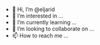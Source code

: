 - 👋 Hi, I’m @eljarid
- 👀 I’m interested in ...
- 🌱 I’m currently learning ...
- 💞️ I’m looking to collaborate on ...
- 📫 How to reach me ...

<!---
eljarid/eljarid is a ✨ special ✨ repository because its `README.md` (this file) appears on your GitHub profile.
You can click the Preview link to take a look at your changes.
--->

